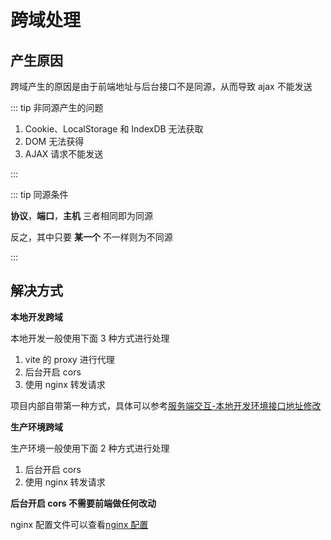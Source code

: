 # 跨域处理

## 产生原因

跨域产生的原因是由于前端地址与后台接口不是同源，从而导致 ajax 不能发送

::: tip 非同源产生的问题

1. Cookie、LocalStorage 和 IndexDB 无法获取
2. DOM 无法获得
3. AJAX 请求不能发送

:::

::: tip 同源条件

**协议**，**端口**，**主机** 三者相同即为同源

反之，其中只要 **某一个** 不一样则为不同源

:::

## 解决方式

**本地开发跨域**

本地开发一般使用下面 3 种方式进行处理

1. vite 的 proxy 进行代理
2. 后台开启 cors
3. 使用 nginx 转发请求

项目内部自带第一种方式，具体可以参考[服务端交互-本地开发环境接口地址修改](../guide/mock.md#配置)

**生产环境跨域**

生产环境一般使用下面 2 种方式进行处理

1. 后台开启 cors
2. 使用 nginx 转发请求

**后台开启 cors 不需要前端做任何改动**

nginx 配置文件可以查看[nginx 配置](../guide/deploy.md#使用-nginx-处理跨域)
